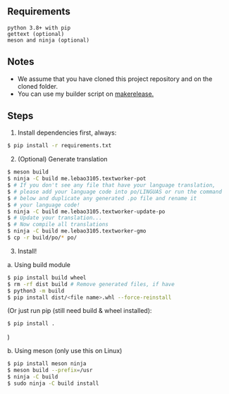 ## Requirements
```
python 3.8+ with pip
gettext (optional)
meson and ninja (optional)
```

## Notes
* We assume that you have cloned this project repository and on the cloned folder.
* You can use my builder script on [makerelease.](makerelease)

## Steps
1. Install dependencies first, always:
```bash
$ pip install -r requirements.txt
```

2. (Optional) Generate translation
```bash
$ meson build
$ ninja -C build me.lebao3105.textworker-pot
$ # If you don't see any file that have your language translation,
$ # please add your language code into po/LINGUAS or run the command
$ # below and duplicate any generated .po file and rename it
$ # your language code!
$ ninja -C build me.lebao3105.textworker-update-po
$ # Update your translation...
$ # Now compile all translations
$ ninja -C build me.lebao3105.textworker-gmo
$ cp -r build/po/* po/
```

3. Install!

a. Using build module
```bash
$ pip install build wheel
$ rm -rf dist build # Remove generated files, if have
$ python3 -m build
$ pip install dist/<file name>.whl --force-reinstall
```

(Or just run pip (still need build & wheel installed):
```bash
$ pip install .
```
)

b. Using meson (only use this on Linux)
```bash
$ pip install meson ninja
$ meson build --prefix=/usr
$ ninja -C build
$ sudo ninja -C build install
```